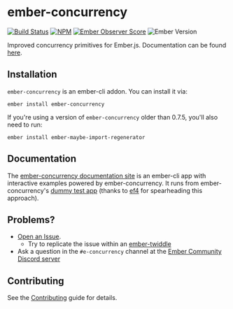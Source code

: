 # ember-concurrency

[![Build Status][build-status-img]][build-status-link]
[![NPM][npm-badge-img]][npm-badge-link]
[![Ember Observer Score][ember-observer-badge]][ember-observer-url]
![Ember Version][ember-version]

Improved concurrency primitives for Ember.js. Documentation can be
found [here](http://ember-concurrency.com).

## Installation

`ember-concurrency` is an ember-cli addon. You can install it via:

    ember install ember-concurrency

If you're using a version of `ember-concurrency` older than 0.7.5,
you'll also need to run:

    ember install ember-maybe-import-regenerator

## Documentation

The [ember-concurrency documentation site](http://ember-concurrency.com) is an ember-cli app
with interactive examples powered by ember-concurrency. It runs from
ember-concurrency's [dummy test app](https://github.com/machty/ember-concurrency/tree/master/tests/dummy/app)
(thanks to [ef4](https://github.com/ef4) for spearheading this
approach).

## Problems?

- [Open an Issue](https://github.com/machty/ember-concurrency/issues).
  - Try to replicate the issue within an [ember-twiddle][twiddle-starter]
- Ask a question in the `#e-concurrency` channel at the [Ember Community Discord server](https://discord.gg/zT3asNS)

## Contributing

See the [Contributing](CONTRIBUTING.md) guide for details.

[build-status-img]: https://travis-ci.org/machty/ember-concurrency.svg?branch=master
[build-status-link]: https://travis-ci.org/machty/ember-concurrency
[npm-badge-img]: https://badge.fury.io/js/ember-concurrency.svg
[npm-badge-link]: http://badge.fury.io/js/ember-concurrency
[ember-observer-badge]: http://emberobserver.com/badges/ember-concurrency.svg
[ember-observer-url]: http://emberobserver.com/addons/ember-concurrency
[ember-version]: https://img.shields.io/badge/Ember-2.4%2B-brightgreen.svg
[twiddle-starter]: https://ember-twiddle.com/b2b0c016f4df24261381487b60c707f3?numColumns=2&openFiles=templates.application.hbs%2Ctemplates.application.hbs
